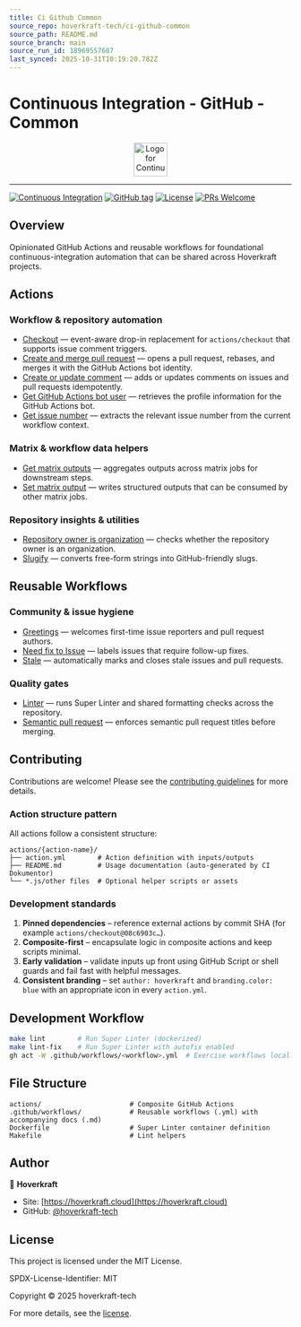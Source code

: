 ```yaml
---
title: Ci Github Common
source_repo: hoverkraft-tech/ci-github-common
source_path: README.md
source_branch: main
source_run_id: 18969557687
last_synced: 2025-10-31T10:19:20.782Z
---
```


# Continuous Integration - GitHub - Common

<div align="center">
 <img src="/ci-github-common/assets/github/logo.svg" width="60px" align="center" alt="Logo for Continuous Integration - GitHub - Common" />
</div>

---

[![Continuous Integration](https://github.com/hoverkraft-tech/ci-github-common/actions/workflows/__main-ci.yml/badge.svg)](https://github.com/hoverkraft-tech/ci-github-common/actions/workflows/__main-ci.yml)
[![GitHub tag](https://img.shields.io/github/tag/hoverkraft-tech/ci-github-common?include_prereleases=&sort=semver&color=blue)](https://github.com/hoverkraft-tech/ci-github-common/releases/)
[![License](https://img.shields.io/badge/License-MIT-blue)](#license)
[![PRs Welcome](https://img.shields.io/badge/PRs-welcome-brightgreen.svg)](CONTRIBUTING.md)

## Overview

Opinionated GitHub Actions and reusable workflows for foundational continuous-integration automation that can be shared across Hoverkraft projects.

## Actions

### Workflow & repository automation

- [Checkout](actions/checkout/index.md) — event-aware drop-in replacement for `actions/checkout` that supports issue comment triggers.
- [Create and merge pull request](actions/create-and-merge-pull-request/index.md) — opens a pull request, rebases, and merges it with the GitHub Actions bot identity.
- [Create or update comment](actions/create-or-update-comment/index.md) — adds or updates comments on issues and pull requests idempotently.
- [Get GitHub Actions bot user](actions/get-github-actions-bot-user/index.md) — retrieves the profile information for the GitHub Actions bot.
- [Get issue number](actions/get-issue-number/index.md) — extracts the relevant issue number from the current workflow context.

### Matrix & workflow data helpers

- [Get matrix outputs](actions/get-matrix-outputs/index.md) — aggregates outputs across matrix jobs for downstream steps.
- [Set matrix output](actions/set-matrix-output/index.md) — writes structured outputs that can be consumed by other matrix jobs.

### Repository insights & utilities

- [Repository owner is organization](actions/repository-owner-is-organization/index.md) — checks whether the repository owner is an organization.
- [Slugify](actions/slugify/index.md) — converts free-form strings into GitHub-friendly slugs.

## Reusable Workflows

### Community & issue hygiene

- [Greetings](github/workflows/greetings.md) — welcomes first-time issue reporters and pull request authors.
- [Need fix to Issue](github/workflows/need-fix-to-issue.md) — labels issues that require follow-up fixes.
- [Stale](github/workflows/stale.md) — automatically marks and closes stale issues and pull requests.

### Quality gates

- [Linter](github/workflows/linter.md) — runs Super Linter and shared formatting checks across the repository.
- [Semantic pull request](github/workflows/semantic-pull-request.md) — enforces semantic pull request titles before merging.

## Contributing

Contributions are welcome! Please see the [contributing guidelines](https://github.com/hoverkraft-tech/ci-github-publish/blob/main/CONTRIBUTING.md) for more details.

### Action structure pattern

All actions follow a consistent structure:

```text
actions/{action-name}/
├── action.yml        # Action definition with inputs/outputs
├── README.md         # Usage documentation (auto-generated by CI Dokumentor)
└── *.js/other files  # Optional helper scripts or assets
```

### Development standards

1. **Pinned dependencies** – reference external actions by commit SHA (for example `actions/checkout@08c6903c…`).
2. **Composite-first** – encapsulate logic in composite actions and keep scripts minimal.
3. **Early validation** – validate inputs up front using GitHub Script or shell guards and fail fast with helpful messages.
4. **Consistent branding** – set `author: hoverkraft` and `branding.color: blue` with an appropriate icon in every `action.yml`.

## Development Workflow

```bash
make lint        # Run Super Linter (dockerized)
make lint-fix    # Run Super Linter with autofix enabled
gh act -W .github/workflows/<workflow>.yml  # Exercise workflows locally when needed
```

## File Structure

```text
actions/                      # Composite GitHub Actions
.github/workflows/            # Reusable workflows (.yml) with accompanying docs (.md)
Dockerfile                    # Super Linter container definition
Makefile                      # Lint helpers
```

## Author

🏢 **Hoverkraft**

- Site: [https://hoverkraft.cloud](https://hoverkraft.cloud)
- GitHub: [@hoverkraft-tech](https://github.com/hoverkraft-tech)

## License

This project is licensed under the MIT License.

SPDX-License-Identifier: MIT

Copyright © 2025 hoverkraft-tech

For more details, see the [license](http://choosealicense.com/licenses/mit/).
